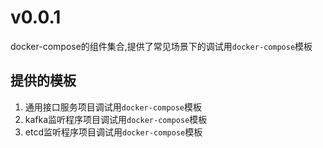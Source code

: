# v0.0.1

docker-compose的组件集合,提供了常见场景下的调试用`docker-compose`模板

## 提供的模板

1. 通用接口服务项目调试用`docker-compose`模板
2. kafka监听程序项目调试用`docker-compose`模板
3. etcd监听程序项目调试用`docker-compose`模板
